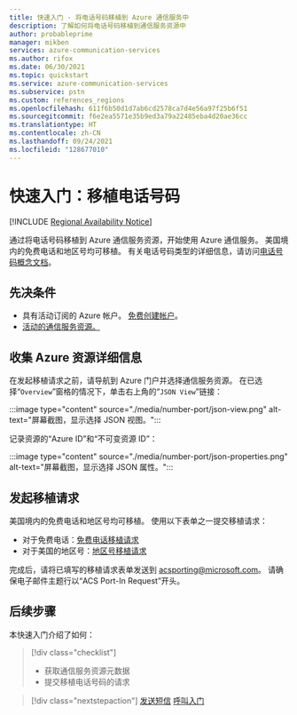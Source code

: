 ```yaml
---
title: 快速入门 - 将电话号码移植到 Azure 通信服务中
description: 了解如何将电话号码移植到通信服务资源中
author: probableprime
manager: mikben
services: azure-communication-services
ms.author: rifox
ms.date: 06/30/2021
ms.topic: quickstart
ms.service: azure-communication-services
ms.subservice: pstn
ms.custom: references_regions
ms.openlocfilehash: 611f6b50d1d7ab6cd2578ca7d4e56a97f25b6f51
ms.sourcegitcommit: f6e2ea5571e35b9ed3a79a22485eba4d20ae36cc
ms.translationtype: HT
ms.contentlocale: zh-CN
ms.lasthandoff: 09/24/2021
ms.locfileid: "128677010"
---
```

# <a name="quickstart-port-a-phone-number"></a>快速入门：移植电话号码

[!INCLUDE [Regional Availability Notice](../../includes/regional-availability-include.md)]

通过将电话号码移植到 Azure 通信服务资源，开始使用 Azure 通信服务。 美国境内的免费电话和地区号均可移植。 有关电话号码类型的详细信息，请访问[电话号码概念文档](../../concepts/telephony-sms/plan-solution.md)。

## <a name="prerequisites"></a>先决条件

- 具有活动订阅的 Azure 帐户。 [免费创建帐户](https://azure.microsoft.com/free/?WT.mc_id=A261C142F)。
- [活动的通信服务资源。](../create-communication-resource.md)

## <a name="gather-your-azure-resource-details"></a>收集 Azure 资源详细信息

在发起移植请求之前，请导航到 Azure 门户并选择通信服务资源。 在已选择“`Overview`”窗格的情况下，单击右上角的“`JSON View`”链接：

:::image type="content" source="./media/number-port/json-view.png" alt-text="屏幕截图，显示选择 JSON 视图。":::

记录资源的“Azure ID”和“不可变资源 ID”：

:::image type="content" source="./media/number-port/json-properties.png" alt-text="屏幕截图，显示选择 JSON 属性。":::

## <a name="initiate-the-port-request"></a>发起移植请求

美国境内的免费电话和地区号均可移植。 使用以下表单之一提交移植请求：

- 对于免费电话：[免费电话移植请求](https://aka.ms/acs-port-form-tollfree)
- 对于美国的地区号：[地区号移植请求](https://aka.ms/acs-port-form-geographic)

完成后，请将已填写的移植请求表单发送到 acsporting@microsoft.com。 请确保电子邮件主题行以“ACS Port-In Request”开头。

## <a name="next-steps"></a>后续步骤

本快速入门介绍了如何：

> [!div class="checklist"]
> * 获取通信服务资源元数据
> * 提交移植电话号码的请求

> [!div class="nextstepaction"]
> [发送短信](../telephony-sms/send.md)
> [呼叫入门](../voice-video-calling/getting-started-with-calling.md)
